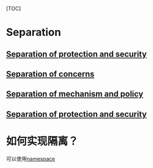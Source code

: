 [TOC]

# Separation 

## [Separation of protection and security](https://en.wikipedia.org/wiki/Separation_of_protection_and_security)

## [Separation of concerns](https://en.wikipedia.org/wiki/Separation_of_concerns)

## [Separation of mechanism and policy](https://en.wikipedia.org/wiki/Separation_of_mechanism_and_policy)

## [Separation of protection and security](https://en.wikipedia.org/wiki/Separation_of_protection_and_security)



# 如何实现隔离？

可以使用[namespace](https://en.wikipedia.org/wiki/Namespace)


